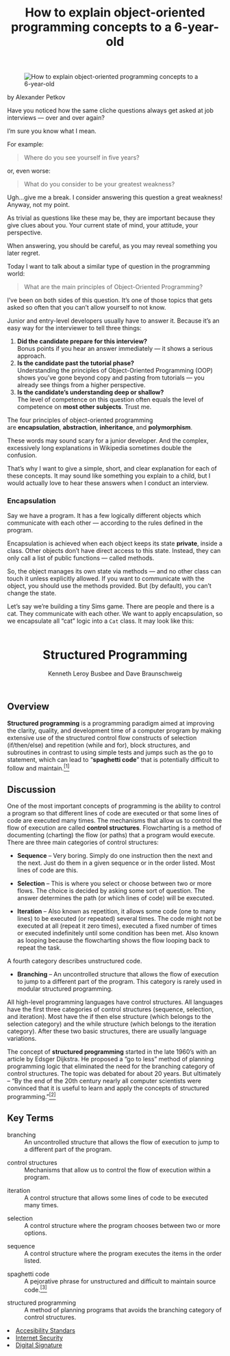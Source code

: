 <header class="post-full-header">
<h1 class="post-full-title">How to explain object-oriented programming concepts to a 6-year-old</h1>
</header>
<div class="post-full-author-header"></div>
<figure class="post-full-image"><img srcset="https://cdn-media-1.freecodecamp.org/images/1*EirXoYV7GgRi4frvcW-b0A.jpeg 300w,
                            https://cdn-media-1.freecodecamp.org/images/1*EirXoYV7GgRi4frvcW-b0A.jpeg 600w,
                            https://cdn-media-1.freecodecamp.org/images/1*EirXoYV7GgRi4frvcW-b0A.jpeg 1000w,
                            https://cdn-media-1.freecodecamp.org/images/1*EirXoYV7GgRi4frvcW-b0A.jpeg 2000w" sizes="(max-width: 800px) 400px,
                            (max-width: 1170px) 700px,
                            1400px" src="https://cdn-media-1.freecodecamp.org/images/1*EirXoYV7GgRi4frvcW-b0A.jpeg" alt="How to explain object-oriented programming concepts to a 6-year-old" onerror="this.style.display='none'" /></figure>
<section class="post-full-content">
<div class="post-content medium-migrated-article">
<p>by Alexander Petkov</p>
<p>Have you noticed how the same cliche questions always get asked at job interviews &mdash; over and over again?</p>
<p>I&rsquo;m sure you know what I mean.</p>
<p>For example:</p>
<blockquote>Where do you see yourself in five years?</blockquote>
<p>or, even worse:</p>
<blockquote>What do you consider to be your greatest weakness?</blockquote>
<p>Ugh&hellip;give me a break. I consider answering this question a great weakness! Anyway, not my point.</p>
<p>As trivial as questions like these may be, they are important because they give clues about you. Your current state of mind, your attitude, your perspective.</p>
<p>When answering, you should be careful, as you may reveal something you later regret.</p>
<p>Today I want to talk about a similar type of question in the programming world:</p>
<blockquote>What are the main principles of Object-Oriented Programming?</blockquote>
<p>I&rsquo;ve been on both sides of this question. It&rsquo;s one of those topics that gets asked so often that you can&rsquo;t allow yourself to not know.</p>
<p>Junior and entry-level developers usually have to answer it. Because it&rsquo;s an easy way for the interviewer to tell three things:</p>
<ol>
<li><strong>Did the candidate prepare for this interview?</strong><br />Bonus points if you hear an answer immediately &mdash; it shows a serious approach.</li>
<li><strong>Is the candidate past the tutorial phase?</strong><br />Understanding the principles of Object-Oriented Programming (OOP) shows you&rsquo;ve gone beyond copy and pasting from tutorials &mdash; you already see things from a higher perspective.</li>
<li><strong>Is the candidate&rsquo;s understanding deep or shallow?</strong><br />The level of competence on this question often equals the level of competence on<span>&nbsp;</span><strong>most other subjects</strong>. Trust me.</li>
</ol>
<p>The four principles of object-oriented programming are<span>&nbsp;</span><strong>encapsulation</strong>,<span>&nbsp;</span><strong>abstraction</strong>,<span>&nbsp;</span><strong>inheritance</strong>,<strong><span>&nbsp;</span></strong>and<span>&nbsp;</span><strong>polymorphism</strong>.</p>
<p>These words may sound scary for a junior developer. And the complex, excessively long explanations in Wikipedia sometimes double the confusion.</p>
<p>That&rsquo;s why I want to give a simple, short, and clear explanation for each of these concepts. It may sound like something you explain to a child, but I would actually love to hear these answers when I conduct an interview.</p>
<h3 id="encapsulation">Encapsulation</h3>
<p>Say we have a program. It has a few logically different objects which communicate with each other &mdash; according to the rules defined in the program.</p>
<p>Encapsulation is achieved when each object keeps its state<span>&nbsp;</span><strong>private</strong>, inside a class. Other objects don&rsquo;t have direct access to this state. Instead, they can only call a list of public functions &mdash; called methods.</p>
<p>So, the object manages its own state via methods &mdash; and no other class can touch it unless explicitly allowed. If you want to communicate with the object, you should use the methods provided. But (by default), you can&rsquo;t change the state.</p>
<p>Let&rsquo;s say we&rsquo;re building a tiny Sims game. There are people and there is a cat. They communicate with each other. We want to apply encapsulation, so we encapsulate all &ldquo;cat&rdquo; logic into a<span>&nbsp;</span><code>Cat</code><em><span>&nbsp;</span></em>class. It may look like this:</p>
<figure class="kg-card kg-image-card kg-card-hascaption"><img src="https://cdn-media-1.freecodecamp.org/images/M4t8zW9U71xeKSlzT2o8WO47mdzrWkNa4rWv" class="kg-image" alt="" /></figure>
</div>
</section>
<header>
<h1 class="entry-title">Structured Programming</h1>
<p data-type="author">Kenneth Leroy Busbee and Dave Braunschweig</p>
</header>
<h2>Overview</h2>
<p><strong>Structured programming</strong><span>&nbsp;</span>is a programming paradigm aimed at improving the clarity, quality, and development time of a computer program by making extensive use of the structured control flow constructs of selection (if/then/else) and repetition (while and for), block structures, and subroutines in contrast to using simple tests and jumps such as the go to statement, which can lead to &ldquo;<strong>spaghetti code</strong>&rdquo; that is potentially difficult to follow and maintain.<a class="footnote" title="Wikipedia: Structured programming" id="return-footnote-196-1" href="https://press.rebus.community/programmingfundamentals/chapter/structured-programming/#footnote-196-1" aria-label="Footnote 1"><sup class="footnote">[1]</sup></a></p>
<h2>Discussion</h2>
<p>One of the most important concepts of programming is the ability to control a program so that different lines of code are executed or that some lines of code are executed many times. The mechanisms that allow us to control the flow of execution are called&nbsp;<strong>control structures</strong>. Flowcharting is a method of documenting (charting) the flow (or paths) that a program would execute. There are three main categories of control structures:</p>
<ul>
<li><strong>Sequence</strong>&nbsp;&ndash; Very boring. Simply do one instruction then the next and the next. Just do them in a given sequence or in the order listed. Most lines of code are this.</li>
</ul>
<ul>
<li><strong>Selection</strong>&nbsp;&ndash; This is where you select or choose between two or more flows. The choice is decided by asking some sort of question. The answer determines the path (or which lines of code) will be executed.</li>
</ul>
<ul>
<li><strong>Iteration</strong>&nbsp;&ndash; Also known as repetition, it allows some code (one to many lines) to be executed (or repeated) several times. The code might not be executed at all (repeat it zero times), executed a fixed number of times or executed indefinitely until some condition has been met. Also known as looping because the flowcharting shows the flow looping back to repeat the task.</li>
</ul>
<p>A fourth category describes unstructured code.</p>
<ul>
<li><strong>Branching</strong>&nbsp;&ndash; An uncontrolled structure that allows the flow of execution to jump to a different part of the program. This category is rarely used in modular structured programming.</li>
</ul>
<p>All high-level programming languages have control structures. All languages have the first three categories of control structures (sequence, selection, and iteration). Most have the&nbsp;if then else&nbsp;structure (which belongs to the selection category) and the&nbsp;while structure (which belongs to the iteration category). After these two basic structures, there are usually language variations.</p>
<p>The concept of&nbsp;<strong>structured programming</strong>&nbsp;started in the late 1960&rsquo;s with an article by Edsger Dijkstra. He proposed a &ldquo;go to less&rdquo; method of planning programming logic that eliminated the need for the branching category of control structures. The topic was debated for about 20 years. But ultimately &ndash; &ldquo;By the end of the 20th century nearly all computer scientists were convinced that it is useful to learn and apply the concepts of structured programming.&rdquo;<a class="footnote" title="Wikipedia: Structured programming" id="return-footnote-196-2" href="https://press.rebus.community/programmingfundamentals/chapter/structured-programming/#footnote-196-2" aria-label="Footnote 2"><sup class="footnote">[2]</sup></a></p>
<h2>Key Terms</h2>
<dl>
<dt>branching</dt>
<dd>An uncontrolled structure that allows the flow of execution to jump to a different part of the program.</dd>
</dl>
<dl>
<dt>control structures</dt>
<dd>Mechanisms that allow us to control the flow of execution within a program.</dd>
</dl>
<dl>
<dt>iteration</dt>
<dd>A control structure that allows some lines of code to be executed many times.</dd>
</dl>
<dl>
<dt>selection</dt>
<dd>A control structure where the program chooses between two or more options.</dd>
</dl>
<dl>
<dt>sequence</dt>
<dd>A control structure where the program executes the items in the order listed.</dd>
</dl>
<dl>
<dt>spaghetti code</dt>
<dd>A pejorative phrase for unstructured and difficult to maintain source code.<a class="footnote" title="Wikipedia: Spaghetti code" id="return-footnote-196-3" href="https://press.rebus.community/programmingfundamentals/chapter/structured-programming/#footnote-196-3" aria-label="Footnote 3"><sup class="footnote">[3]</sup></a></dd>
</dl>
<dl>
<dt>structured programming</dt>
<dd>A method of planning programs that avoids the branching category of control structures.</dd>
</dl>
<li><a href="accesibility_standars.html">Accesibility Standars</a></li>
<li><a href="internet_security.html">Internet Security</a></li>
<li><a href="digital_signature.html">Digital Signature</a></li>
